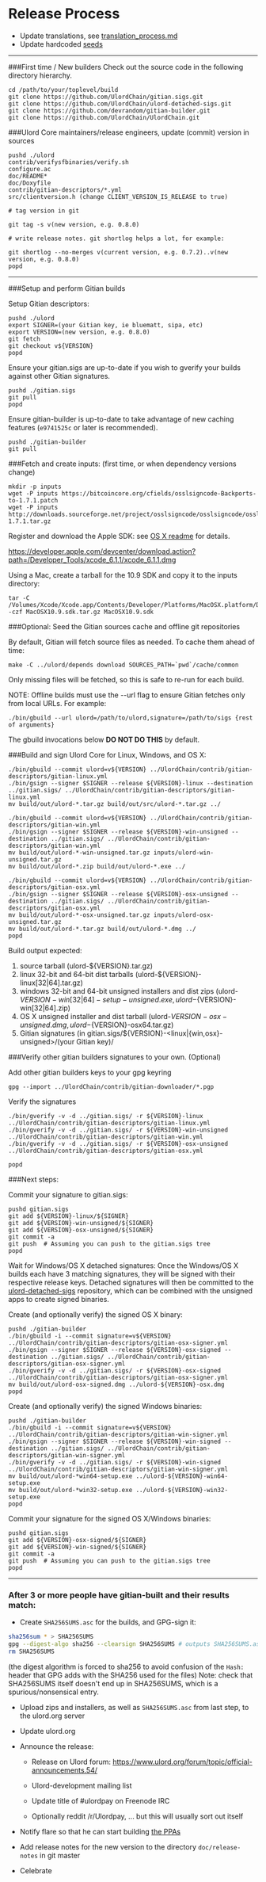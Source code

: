Release Process
====================

* Update translations, see [translation_process.md](https://github.com/UlordChain/UlordChain/blob/master/doc/translation_process.md#syncing-with-transifex)
* Update hardcoded [seeds](/contrib/seeds)

* * *

###First time / New builders
Check out the source code in the following directory hierarchy.

	cd /path/to/your/toplevel/build
	git clone https://github.com/UlordChain/gitian.sigs.git
	git clone https://github.com/UlordChain/ulord-detached-sigs.git
	git clone https://github.com/devrandom/gitian-builder.git
	git clone https://github.com/UlordChain/UlordChain.git

###Ulord Core maintainers/release engineers, update (commit) version in sources

	pushd ./ulord
	contrib/verifysfbinaries/verify.sh
	configure.ac
	doc/README*
	doc/Doxyfile
	contrib/gitian-descriptors/*.yml
	src/clientversion.h (change CLIENT_VERSION_IS_RELEASE to true)

	# tag version in git

	git tag -s v(new version, e.g. 0.8.0)

	# write release notes. git shortlog helps a lot, for example:

	git shortlog --no-merges v(current version, e.g. 0.7.2)..v(new version, e.g. 0.8.0)
	popd

* * *

###Setup and perform Gitian builds

 Setup Gitian descriptors:

	pushd ./ulord
	export SIGNER=(your Gitian key, ie bluematt, sipa, etc)
	export VERSION=(new version, e.g. 0.8.0)
	git fetch
	git checkout v${VERSION}
	popd

  Ensure your gitian.sigs are up-to-date if you wish to gverify your builds against other Gitian signatures.

	pushd ./gitian.sigs
	git pull
	popd

  Ensure gitian-builder is up-to-date to take advantage of new caching features (`e9741525c` or later is recommended).

	pushd ./gitian-builder
	git pull

###Fetch and create inputs: (first time, or when dependency versions change)

	mkdir -p inputs
	wget -P inputs https://bitcoincore.org/cfields/osslsigncode-Backports-to-1.7.1.patch
	wget -P inputs http://downloads.sourceforge.net/project/osslsigncode/osslsigncode/osslsigncode-1.7.1.tar.gz

 Register and download the Apple SDK: see [OS X readme](README_osx.txt) for details.

 https://developer.apple.com/devcenter/download.action?path=/Developer_Tools/xcode_6.1.1/xcode_6.1.1.dmg

 Using a Mac, create a tarball for the 10.9 SDK and copy it to the inputs directory:

	tar -C /Volumes/Xcode/Xcode.app/Contents/Developer/Platforms/MacOSX.platform/Developer/SDKs/ -czf MacOSX10.9.sdk.tar.gz MacOSX10.9.sdk

###Optional: Seed the Gitian sources cache and offline git repositories

By default, Gitian will fetch source files as needed. To cache them ahead of time:

	make -C ../ulord/depends download SOURCES_PATH=`pwd`/cache/common

Only missing files will be fetched, so this is safe to re-run for each build.

NOTE: Offline builds must use the --url flag to ensure Gitian fetches only from local URLs. For example:
```
./bin/gbuild --url ulord=/path/to/ulord,signature=/path/to/sigs {rest of arguments}
```
The gbuild invocations below <b>DO NOT DO THIS</b> by default.

###Build and sign Ulord Core for Linux, Windows, and OS X:

	./bin/gbuild --commit ulord=v${VERSION} ../UlordChain/contrib/gitian-descriptors/gitian-linux.yml
	./bin/gsign --signer $SIGNER --release ${VERSION}-linux --destination ../gitian.sigs/ ../UlordChain/contrib/gitian-descriptors/gitian-linux.yml
	mv build/out/ulord-*.tar.gz build/out/src/ulord-*.tar.gz ../

	./bin/gbuild --commit ulord=v${VERSION} ../UlordChain/contrib/gitian-descriptors/gitian-win.yml
	./bin/gsign --signer $SIGNER --release ${VERSION}-win-unsigned --destination ../gitian.sigs/ ../UlordChain/contrib/gitian-descriptors/gitian-win.yml
	mv build/out/ulord-*-win-unsigned.tar.gz inputs/ulord-win-unsigned.tar.gz
	mv build/out/ulord-*.zip build/out/ulord-*.exe ../

	./bin/gbuild --commit ulord=v${VERSION} ../UlordChain/contrib/gitian-descriptors/gitian-osx.yml
	./bin/gsign --signer $SIGNER --release ${VERSION}-osx-unsigned --destination ../gitian.sigs/ ../UlordChain/contrib/gitian-descriptors/gitian-osx.yml
	mv build/out/ulord-*-osx-unsigned.tar.gz inputs/ulord-osx-unsigned.tar.gz
	mv build/out/ulord-*.tar.gz build/out/ulord-*.dmg ../
	popd

  Build output expected:

  1. source tarball (ulord-${VERSION}.tar.gz)
  2. linux 32-bit and 64-bit dist tarballs (ulord-${VERSION}-linux[32|64].tar.gz)
  3. windows 32-bit and 64-bit unsigned installers and dist zips (ulord-${VERSION}-win[32|64]-setup-unsigned.exe, ulord-${VERSION}-win[32|64].zip)
  4. OS X unsigned installer and dist tarball (ulord-${VERSION}-osx-unsigned.dmg, ulord-${VERSION}-osx64.tar.gz)
  5. Gitian signatures (in gitian.sigs/${VERSION}-<linux|{win,osx}-unsigned>/(your Gitian key)/

###Verify other gitian builders signatures to your own. (Optional)

  Add other gitian builders keys to your gpg keyring

	gpg --import ../UlordChain/contrib/gitian-downloader/*.pgp

  Verify the signatures

	./bin/gverify -v -d ../gitian.sigs/ -r ${VERSION}-linux ../UlordChain/contrib/gitian-descriptors/gitian-linux.yml
	./bin/gverify -v -d ../gitian.sigs/ -r ${VERSION}-win-unsigned ../UlordChain/contrib/gitian-descriptors/gitian-win.yml
	./bin/gverify -v -d ../gitian.sigs/ -r ${VERSION}-osx-unsigned ../UlordChain/contrib/gitian-descriptors/gitian-osx.yml

	popd

###Next steps:

Commit your signature to gitian.sigs:

	pushd gitian.sigs
	git add ${VERSION}-linux/${SIGNER}
	git add ${VERSION}-win-unsigned/${SIGNER}
	git add ${VERSION}-osx-unsigned/${SIGNER}
	git commit -a
	git push  # Assuming you can push to the gitian.sigs tree
	popd

  Wait for Windows/OS X detached signatures:
	Once the Windows/OS X builds each have 3 matching signatures, they will be signed with their respective release keys.
	Detached signatures will then be committed to the [ulord-detached-sigs](https://github.com/UlordChain/ulord-detached-sigs) repository, which can be combined with the unsigned apps to create signed binaries.

  Create (and optionally verify) the signed OS X binary:

	pushd ./gitian-builder
	./bin/gbuild -i --commit signature=v${VERSION} ../UlordChain/contrib/gitian-descriptors/gitian-osx-signer.yml
	./bin/gsign --signer $SIGNER --release ${VERSION}-osx-signed --destination ../gitian.sigs/ ../UlordChain/contrib/gitian-descriptors/gitian-osx-signer.yml
	./bin/gverify -v -d ../gitian.sigs/ -r ${VERSION}-osx-signed ../UlordChain/contrib/gitian-descriptors/gitian-osx-signer.yml
	mv build/out/ulord-osx-signed.dmg ../ulord-${VERSION}-osx.dmg
	popd

  Create (and optionally verify) the signed Windows binaries:

	pushd ./gitian-builder
	./bin/gbuild -i --commit signature=v${VERSION} ../UlordChain/contrib/gitian-descriptors/gitian-win-signer.yml
	./bin/gsign --signer $SIGNER --release ${VERSION}-win-signed --destination ../gitian.sigs/ ../UlordChain/contrib/gitian-descriptors/gitian-win-signer.yml
	./bin/gverify -v -d ../gitian.sigs/ -r ${VERSION}-win-signed ../UlordChain/contrib/gitian-descriptors/gitian-win-signer.yml
	mv build/out/ulord-*win64-setup.exe ../ulord-${VERSION}-win64-setup.exe
	mv build/out/ulord-*win32-setup.exe ../ulord-${VERSION}-win32-setup.exe
	popd

Commit your signature for the signed OS X/Windows binaries:

	pushd gitian.sigs
	git add ${VERSION}-osx-signed/${SIGNER}
	git add ${VERSION}-win-signed/${SIGNER}
	git commit -a
	git push  # Assuming you can push to the gitian.sigs tree
	popd

-------------------------------------------------------------------------

### After 3 or more people have gitian-built and their results match:

- Create `SHA256SUMS.asc` for the builds, and GPG-sign it:
```bash
sha256sum * > SHA256SUMS
gpg --digest-algo sha256 --clearsign SHA256SUMS # outputs SHA256SUMS.asc
rm SHA256SUMS
```
(the digest algorithm is forced to sha256 to avoid confusion of the `Hash:` header that GPG adds with the SHA256 used for the files)
Note: check that SHA256SUMS itself doesn't end up in SHA256SUMS, which is a spurious/nonsensical entry.

- Upload zips and installers, as well as `SHA256SUMS.asc` from last step, to the ulord.org server

- Update ulord.org

- Announce the release:

  - Release on Ulord forum: https://www.ulord.org/forum/topic/official-announcements.54/

  - Ulord-development mailing list

  - Update title of #ulordpay on Freenode IRC

  - Optionally reddit /r/Ulordpay, ... but this will usually sort out itself

- Notify flare so that he can start building [the PPAs](https://launchpad.net/~ulord.org/+archive/ubuntu/ulord)

- Add release notes for the new version to the directory `doc/release-notes` in git master

- Celebrate
